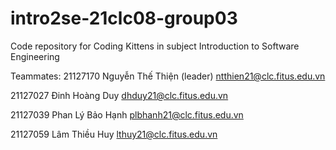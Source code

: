# intro2se-21clc08-group03
Code repository for Coding Kittens in subject Introduction to Software Engineering

Teammates:
21127170	Nguyễn Thế Thiện (leader)	ntthien21@clc.fitus.edu.vn

21127027	Đinh Hoàng Duy	dhduy21@clc.fitus.edu.vn

21127039	Phan Lý Bảo Hạnh	plbhanh21@clc.fitus.edu.vn

21127059	Lâm Thiều Huy	lthuy21@clc.fitus.edu.vn
